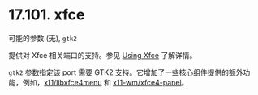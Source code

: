 # 17.101. xfce
可能的参数:(无), `gtk2`

提供对 Xfce 相关端口的支持。参见 [Using Xfce](https://docs.freebsd.org/en/books/porters-handbook/special/index.html#using-xfce) 了解详情。

`gtk2` 参数指定该 port 需要 GTK2 支持。它增加了一些核心组件提供的额外功能，例如，[x11/libxfce4menu](https://cgit.freebsd.org/ports/tree/x11/libxfce4menu/pkg-descr) 和 [x11-wm/xfce4-panel](https://cgit.freebsd.org/ports/tree/x11-wm/xfce4-panel/pkg-descr)。

